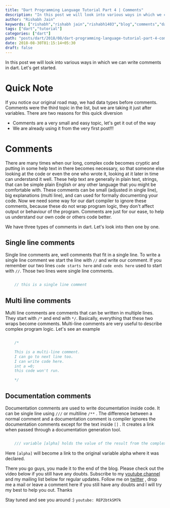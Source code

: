 ```yaml
---
title: "Dart Programming Language Tutorial Part 4 | Comments"
description: "In this post we will look into various ways in which we can write comments in dart. Let's get started."
author: "Rishabh Jain"
keywords: ["rishabh","rishabh jain","rishabh1403","blog","comments","dart","dartlang","tutorial","programming","language","solution"]
tags: ["dart","tutorial"]
categories: ["dart"]
path: "posts/dart/2018/08/dart-programming-language-tutorial-part-4-comments/"
date: 2018-08-30T01:15:14+05:30
draft: false
---
```

In this post we will look into various ways in which we can write comments in dart. Let's get started.
<!--more-->
# Quick Note

If you notice our original road map, we had data types before comments. Comments were the third topic in the list, but we are taking it just after variables. There are two reasons for this quick diversion 

* Comments are a very small and easy topic, let's get it out of the way
* We are already using it from the very first post!!!

# Comments

There are many times when our long, complex code becomes cryptic and putting in some help text in there becomes necessary, so that someone else looking at the code or even the one who wrote it, looking at it later in time can understand it well. These help text are generally in plain text, strings, that can be simple plain English or any other language that you might be comfortable with. These comments can be small (adjusted in single line), big explanations (multi line), and can used for formally documenting your code. Now we need some way for our dart compiler to ignore these comments, because these do not wrap program logic, they don't affect output or behaviour of the program. Comments are just for our ease, to help us understand our own code or others code better. 

We have three types of comments in dart. Let's look into then one by one.

## Single line comments

Single line comments are, well comments that fit in a single line. To write a single line comment we start the line with `//`  and write our comment. If you remember our two lines `code starts here` and `code ends here` used to start with `//`. Those two lines were single line comments. 

```dart

    // this is a single line comment

```

## Multi line comments

Multi line comments are comments that can be written in multiple lines. They start with `/*` and end with `*/`. Basically, everything that these two wraps become comments. Multi-line comments are very useful to describe complex program logic. Let's see an example

```dart

    /* 

    This is a multi-line comment.
    I can go to next line too.
    I can write code here.
    int a =0;
    this code won't run.

    */

```

## Documentation comments

Documentation comments are used to write documentation inside code. It can be single line using `///` or multiline `/**` . The difference between a normal comment and a documentation comment is compiler ignores the documentation comments except for the text inside `[]` . It creates a link when passed through a documentation generation tool.

```dart

    /// variable [alpha] holds the value of the result from the complex calculation

```

Here `[alpha]` will become a link to the original variable alpha where it was declared. 


There you go guys, you made it to the end of the blog. Please check out the video below if you still have any doubts. Subscribe to my [youtube channel](https://www.youtube.com/channel/UC4syrEYE9_fzeVBajZIyHlA) and my mailing list below for regular updates. Follow me on [twitter](https://www.twitter.com/rishabhjain1403) , drop me a mail or leave a comment here if you still have any doubts and I will try my best to help you out. Thanks

Stay tuned and see you around :)
`youtube: REP2btkSM7k`  
